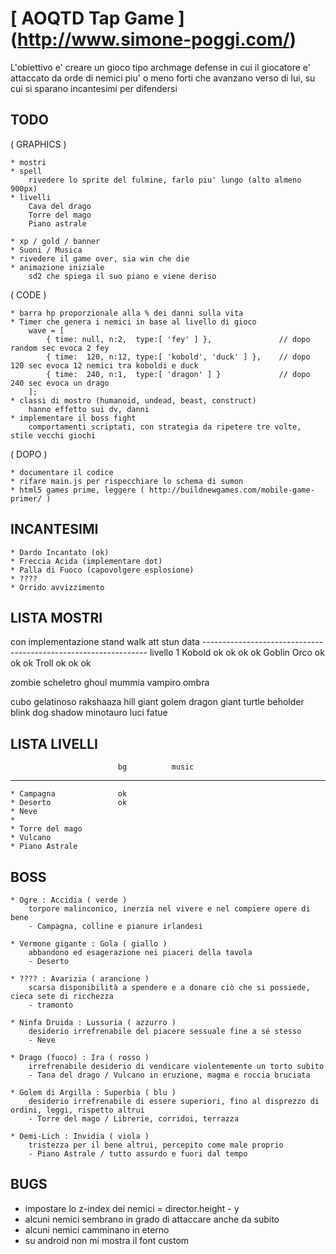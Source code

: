 # [ AOQTD Tap Game ] (http://www.simone-poggi.com/)

L'obiettivo e' creare un gioco tipo archmage defense in cui il giocatore e' attaccato da orde di nemici 
piu' o meno forti che avanzano verso di lui, su cui si sparano incantesimi per difendersi

## TODO

( GRAPHICS )

	* mostri
	* spell
		rivedere lo sprite del fulmine, farlo piu' lungo (alto almeno 900px)
	* livelli
		Cava del drago
		Torre del mago
		Piano astrale
		
	* xp / gold / banner
	* Suoni / Musica
	* rivedere il game over, sia win che die
	* animazione iniziale
		sd2 che spiega il suo piano e viene deriso

( CODE )

	* barra hp proporzionale alla % dei danni sulla vita
	* Timer che genera i nemici in base al livello di gioco
		wave = [
			{ time: null, n:2,  type:[ 'fey' ] }, 				// dopo random sec evoca 2 fey
			{ time:  120, n:12, type:[ 'kobold', 'duck' ] }, 	// dopo 120 sec evoca 12 nemici tra koboldi e duck
			{ time:  240, n:1,  type:[ 'dragon' ] }				// dopo 240 sec evoca un drago
		];
	* classi di mostro (humanoid, undead, beast, construct)
		hanno effetto sui dv, danni
	* implementare il boss fight
		comportamenti scriptati, con strategia da ripetere tre volte, stile vecchi giochi
	

( DOPO )

	* documentare il codice
	* rifare main.js per rispecchiare lo schema di sumon
	* html5 games prime, leggere ( http://buildnewgames.com/mobile-game-primer/ )


## INCANTESIMI

	* Dardo Incantato (ok)
	* Freccia Acida (implementare dot)
	* Palla di Fuoco (capovolgere esplosione)
	* ????
	* Orrido avvizzimento
	

## LISTA MOSTRI

con implementazione
					stand	walk	att		stun	data
---------------------------------------------------------------- livello 1
Kobold				ok		ok		ok				ok
Goblin
Orco				ok		ok		ok
Troll				ok		ok		ok

zombie
scheletro
ghoul
mummia
vampiro
ombra

cubo gelatinoso
rakshaaza
hill giant
golem
dragon
giant turtle
beholder
blink dog
shadow
minotauro
luci fatue

## LISTA LIVELLI
							bg			music
----
	* Campagna				ok
	* Deserto				ok
	* Neve			
	* 		
	* Torre del mago		
	* Vulcano				
	* Piano Astrale			

## BOSS	


	* Ogre : Accidia ( verde )
		torpore malinconico, inerzia nel vivere e nel compiere opere di bene
		- Campagna, colline e pianure irlandesi

	* Vermone gigante : Gola ( giallo )
		abbandono ed esagerazione nei piaceri della tavola
		- Deserto
	
	* ???? : Avarizia ( arancione )
		scarsa disponibilità a spendere e a donare ciò che si possiede, cieca sete di ricchezza
		- tramonto
	
	* Ninfa Druida : Lussuria ( azzurro )
		desiderio irrefrenabile del piacere sessuale fine a sé stesso
		- Neve	

	* Drago (fuoco) : Ira ( rosso )
		irrefrenabile desiderio di vendicare violentemente un torto subito
		- Tana del drago / Vulcano in eruzione, magma e roccia bruciata

	* Golem di Argilla : Superbia ( blu )
		desiderio irrefrenabile di essere superiori, fino al disprezzo di ordini, leggi, rispetto altrui
		- Torre del mago / Librerie, corridoi, terrazza

	* Demi-Lich : Invidia ( viola )
		tristezza per il bene altrui, percepito come male proprio
		- Piano Astrale / tutto assurdo e fuori dal tempo



		

## BUGS

* impostare lo z-index dei nemici = director.height - y
* alcuni nemici sembrano in grado di attaccare anche da subito
* alcuni nemici camminano in eterno
* su android non mi mostra il font custom